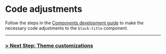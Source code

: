 # Code adjustments

Follow the steps in the [Components development guide](https://github.com/archetype-themes/devkit/blob/chore/setting-up-dev/1.%20Getting%20Started/Developing%20components/d.%20Code%20adjustments.md) to make the necessary code adjustments to the `block-title` component.

---

### [> Next Step: Theme customizations](https://github.com/archetype-themes/devkit/blob/main/1.%20Getting%20Started/Developing%20themes%20with%20components/f.%20Theme%20customizations.md)
